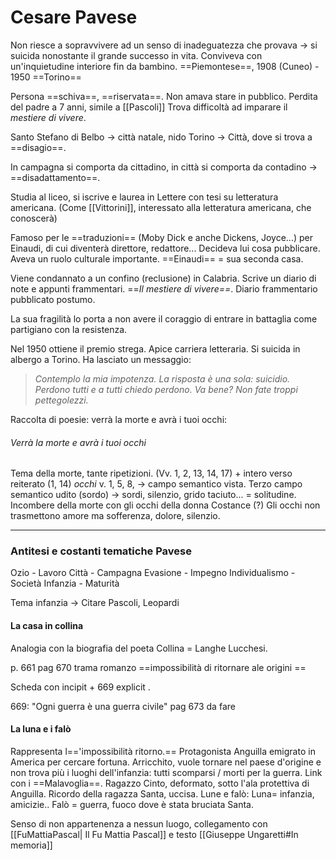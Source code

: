 # Cesare Pavese
Non riesce a sopravvivere ad un senso di inadeguatezza che provava -> si suicida nonostante il grande successo in vita. Conviveva con un'inquietudine interiore fin da bambino. 
==Piemontese==, 1908 (Cuneo) - 1950 ==Torino==

Persona ==schiva==, ==riservata==. Non amava stare in pubblico. Perdita del padre a 7 anni, simile a [[Pascoli]] 
Trova difficoltà ad imparare il *mestiere di vivere*.

Santo Stefano di Belbo -> città natale, nido
Torino -> Città, dove si trova a ==disagio==. 

In campagna si comporta da cittadino, in città si comporta da contadino -> ==disadattamento==. 

Studia al liceo, si iscrive e laurea in Lettere con tesi su letteratura americana. (Come [[Vittorini]], interessato alla letteratura americana, che conoscerà)

Famoso per le ==traduzioni== (Moby Dick e anche Dickens, Joyce...) per Einaudi, di cui diventerà direttore, redattore... Decideva lui cosa pubblicare. Aveva un ruolo culturale importante. 
==Einaudi== = sua seconda casa. 

Viene condannato a un confino (reclusione) in Calabria. Scrive un diario di note e appunti frammentari. ==*Il mestiere di vivere==*. Diario frammentario pubblicato postumo. 

La sua fragilità lo porta a non avere il coraggio di entrare in battaglia come partigiano con la resistenza. 

Nel 1950 ottiene il premio strega. Apice carriera letteraria. Si suicida in albergo a Torino. Ha lasciato un messaggio: 

> *Contemplo la mia impotenza. La risposta è una sola: suicidio. Perdono tutti e a tutti chiedo perdono. Va bene? Non fate troppi pettegolezzi.*

Raccolta di poesie: verrà la morte e avrà i tuoi occhi: 
###### Verrà la morte e avrà i tuoi occhi 
Tema della morte, tante ripetizioni. (Vv. 1, 2, 13, 14, 17) + intero verso reiterato (1, 14)
*occhi* v. 1, 5, 8, -> campo semantico vista. 
Terzo campo semantico udito (sordo) -> sordi, silenzio, grido taciuto... = solitudine. 
Incombere della morte con gli occhi della donna Costance (?)
Gli occhi non trasmettono amore ma sofferenza, dolore, silenzio. 

---
### Antitesi e costanti tematiche Pavese
Ozio - Lavoro 
Città - Campagna 
Evasione - Impegno 
Individualismo - Società 
Infanzia - Maturità 

Tema infanzia -> Citare Pascoli, Leopardi 


#### La casa in collina 
Analogia con la biografia del poeta 
Collina = Langhe Lucchesi. 

p. 661
pag 670 trama romanzo 
==impossibilità di ritornare  ale origini ==

Scheda con incipit + 669 explicit . 

669: "Ogni guerra è una guerra civile" 
pag 673 da fare 

#### La luna e i falò 
Rappresenta l=='impossibilità ritorno.== Protagonista Anguilla emigrato in America per cercare fortuna. Arricchito, vuole tornare nel paese d'origine e non trova più i luoghi dell'infanzia: tutti scomparsi / morti per la guerra. Link con i ==Malavoglia==. 
Ragazzo Cinto, deformato, sotto l'ala protettiva di Anguilla. Ricordo della ragazza Santa, uccisa. Lune e falò: Luna= infanzia, amicizie.. Falò = guerra, fuoco dove è stata bruciata Santa. 

Senso di non appartenenza a nessun luogo, collegamento con [[FuMattiaPascal| Il Fu Mattia Pascal]] e testo [[Giuseppe Ungaretti#In memoria]]


